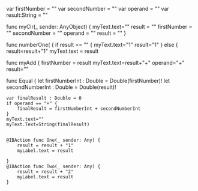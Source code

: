var firstNumber = ""
var secondNumber = ""
var operand = ""
var result:String = ""


func myClr(_ sender: AnyObject) {
	myText.text=""
	result = ""
	firstNumber = ""
	secondNumber = ""
	operand = ""
	result = ""
}

func numberOne( {
	if result == "" {
		myText.text="1"
		result="1"
	} else {
		result=result+"1"
		myText.text = result


func myAdd {
	firstNumber = result
	myText.text=result+"+"
	operand="+"
	result=""

func Equal {
	let firstNumberInt : Double = Double(firstNumber)!
	let secondNumberInt : Double = Double(result)!

	var finalResult : Double = 0
	if operand == "+" {
		finalResult = firstNumberInt + secondNumberInt
	}
	myText.text=""
	myText.Text=String(finalResult)


    @IBAction func One(_ sender: Any) {
        result = result + "1"
        myLabel.text = result
        
    }
    @IBAction func Two(_ sender: Any) {
        result = result + "2"
        myLabel.text = result
    }
